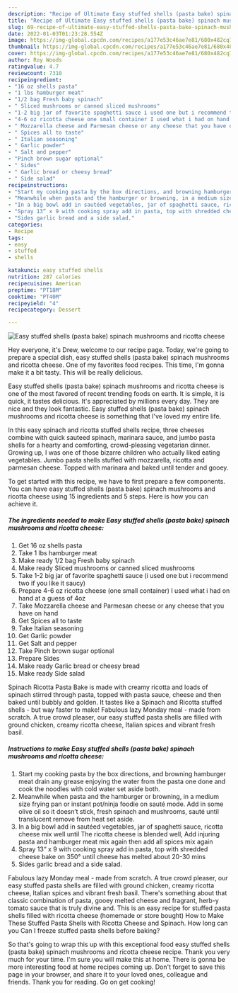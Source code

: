 ```yaml
---
description: "Recipe of Ultimate Easy stuffed shells (pasta bake) spinach mushrooms and ricotta cheese"
title: "Recipe of Ultimate Easy stuffed shells (pasta bake) spinach mushrooms and ricotta cheese"
slug: 69-recipe-of-ultimate-easy-stuffed-shells-pasta-bake-spinach-mushrooms-and-ricotta-cheese
date: 2022-01-03T01:23:28.554Z
image: https://img-global.cpcdn.com/recipes/a177e53c46ae7e81/680x482cq70/easy-stuffed-shells-pasta-bake-spinach-mushrooms-and-ricotta-cheese-recipe-main-photo.jpg
thumbnail: https://img-global.cpcdn.com/recipes/a177e53c46ae7e81/680x482cq70/easy-stuffed-shells-pasta-bake-spinach-mushrooms-and-ricotta-cheese-recipe-main-photo.jpg
cover: https://img-global.cpcdn.com/recipes/a177e53c46ae7e81/680x482cq70/easy-stuffed-shells-pasta-bake-spinach-mushrooms-and-ricotta-cheese-recipe-main-photo.jpg
author: Roy Woods
ratingvalue: 4.7
reviewcount: 7310
recipeingredient:
- "16 oz shells pasta"
- "1 lbs hamburger meat"
- "1/2 bag Fresh baby spinach"
- " Sliced mushrooms or canned sliced mushrooms"
- "1-2 big jar of favorite spaghetti sauce i used one but i recommend two if you like it saucy"
- "4-6 oz ricotta cheese one small container I used what i had on hand at a guess of 4oz"
- " Mozzarella cheese and Parmesan cheese or any cheese that you have on hand"
- " Spices all to taste"
- " Italian seasoning"
- " Garlic powder"
- " Salt and pepper"
- "Pinch brown sugar optional"
- " Sides"
- " Garlic bread or cheesy bread"
- " Side salad"
recipeinstructions:
- "Start my cooking pasta by the box directions, and browning hamburger meat drain any grease enjoying the water from the pasta one done and cook the noodles with cold water set aside both."
- "Meanwhile when pasta and the hamburger or browning, in a medium size frying pan or instant pot/ninja foodie on sauté mode. Add in some olive oil so it doesn’t stick, fresh spinach and mushrooms, sauté until translucent remove from heat set aside."
- "In a big bowl add in sautéed vegetables, jar of spaghetti sauce, ricotta cheese mix well until The ricotta cheese is blended well, Add injuring pasta and hamburger meat mix again then add all spices mix again"
- "Spray 13“ x 9 with cooking spray add in pasta, top with shredded cheese bake on 350° until cheese has melted about 20-30 mins"
- "Sides garlic bread and a side salad."
categories:
- Recipe
tags:
- easy
- stuffed
- shells

katakunci: easy stuffed shells 
nutrition: 287 calories
recipecuisine: American
preptime: "PT18M"
cooktime: "PT40M"
recipeyield: "4"
recipecategory: Dessert

---
```



![Easy stuffed shells (pasta bake) spinach mushrooms and ricotta cheese](https://img-global.cpcdn.com/recipes/a177e53c46ae7e81/680x482cq70/easy-stuffed-shells-pasta-bake-spinach-mushrooms-and-ricotta-cheese-recipe-main-photo.jpg)

Hey everyone, it's Drew, welcome to our recipe page. Today, we're going to prepare a special dish, easy stuffed shells (pasta bake) spinach mushrooms and ricotta cheese. One of my favorites food recipes. This time, I'm gonna make it a bit tasty. This will be really delicious.

Easy stuffed shells (pasta bake) spinach mushrooms and ricotta cheese is one of the most favored of recent trending foods on earth. It is simple, it is quick, it tastes delicious. It's appreciated by millions every day. They are nice and they look fantastic. Easy stuffed shells (pasta bake) spinach mushrooms and ricotta cheese is something that I've loved my entire life.

In this easy spinach and ricotta stuffed shells recipe, three cheeses combine with quick sauteed spinach, marinara sauce, and jumbo pasta shells for a hearty and comforting, crowd-pleasing vegetarian dinner. Growing up, I was one of those bizarre children who actually liked eating vegetables. Jumbo pasta shells stuffed with mozzarella, ricotta and parmesan cheese. Topped with marinara and baked until tender and gooey.


To get started with this recipe, we have to first prepare a few components. You can have easy stuffed shells (pasta bake) spinach mushrooms and ricotta cheese using 15 ingredients and 5 steps. Here is how you can achieve it.

<!--inarticleads1-->

##### The ingredients needed to make Easy stuffed shells (pasta bake) spinach mushrooms and ricotta cheese:

1. Get 16 oz shells pasta
1. Take 1 lbs hamburger meat
1. Make ready 1/2 bag Fresh baby spinach
1. Make ready  Sliced mushrooms or canned sliced mushrooms
1. Take 1-2 big jar of favorite spaghetti sauce (i used one but i recommend two if you like it saucy)
1. Prepare 4-6 oz ricotta cheese (one small container) I used what i had on hand at a guess of 4oz
1. Take  Mozzarella cheese and Parmesan cheese or any cheese that you have on hand
1. Get  Spices all to taste
1. Take  Italian seasoning
1. Get  Garlic powder
1. Get  Salt and pepper
1. Take Pinch brown sugar optional
1. Prepare  Sides
1. Make ready  Garlic bread or cheesy bread
1. Make ready  Side salad


Spinach Ricotta Pasta Bake is made with creamy ricotta and loads of spinach stirred through pasta, topped with pasta sauce, cheese and then baked until bubbly and golden. It tastes like a Spinach and Ricotta stuffed shells - but way faster to make! Fabulous lazy Monday meal - made from scratch. A true crowd pleaser, our easy stuffed pasta shells are filled with ground chicken, creamy ricotta cheese, Italian spices and vibrant fresh basil. 

<!--inarticleads2-->

##### Instructions to make Easy stuffed shells (pasta bake) spinach mushrooms and ricotta cheese:

1. Start my cooking pasta by the box directions, and browning hamburger meat drain any grease enjoying the water from the pasta one done and cook the noodles with cold water set aside both.
1. Meanwhile when pasta and the hamburger or browning, in a medium size frying pan or instant pot/ninja foodie on sauté mode. Add in some olive oil so it doesn’t stick, fresh spinach and mushrooms, sauté until translucent remove from heat set aside.
1. In a big bowl add in sautéed vegetables, jar of spaghetti sauce, ricotta cheese mix well until The ricotta cheese is blended well, Add injuring pasta and hamburger meat mix again then add all spices mix again
1. Spray 13“ x 9 with cooking spray add in pasta, top with shredded cheese bake on 350° until cheese has melted about 20-30 mins
1. Sides garlic bread and a side salad.


Fabulous lazy Monday meal - made from scratch. A true crowd pleaser, our easy stuffed pasta shells are filled with ground chicken, creamy ricotta cheese, Italian spices and vibrant fresh basil. There&#39;s something about that classic combination of pasta, gooey melted cheese and fragrant, herb-y tomato sauce that is truly divine and. This is an easy recipe for stuffed pasta shells filled with ricotta cheese (homemade or store bought) How to Make These Stuffed Pasta Shells with Ricotta Cheese and Spinach. How long can you Can I freeze stuffed pasta shells before baking? 

So that's going to wrap this up with this exceptional food easy stuffed shells (pasta bake) spinach mushrooms and ricotta cheese recipe. Thank you very much for your time. I'm sure you will make this at home. There is gonna be more interesting food at home recipes coming up. Don't forget to save this page in your browser, and share it to your loved ones, colleague and friends. Thank you for reading. Go on get cooking!
